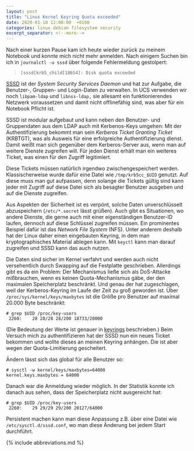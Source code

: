 ```yaml
---
layout: post
title: "Linux Kernel Keyring Quota exceeded"
date: 2020-01-10 12:00:00  +0100
categories: linux debian filesystem security
excerpt_separator: <!--more-->
---
```


Nach einer kurzen Pause kam ich heute wieder zurück zu meinem Notebook und konnte mich nicht mehr anmelden.
Nach einigem Suchen bin ich in `journalctl -u sssd` über folgende Fehlermeldung gestolpert:

> `[sssd[krb5_child[18654]: Disk quota exceeded`

<!--more-->

[SSSD](https://docs.pagure.org/SSSD.sssd/) ist der *System Security Services Daemon* und hat zur Aufgabe, die Benutzer-, Gruppen- und Login-Daten zu verwalten.
In UCS verwenden wir noch `libpam-ldap` und `libnss-ldap,` sie allesamt ein funktionierendes Netzwerk voraussetzen und damit nicht offlinefähig sind, was aber für ein Notebook Pflicht ist.

SSSD ist modular aufgebaut und kann neben den Benutzer- und Gruppendaten aus dem LDAP auch mit Kerbenos-Keys umgehen:
Mit der Authentifizierung bekommt man sein *Kerberos Ticket Granting Ticket* (KRBTGT), was als Ausweis für eine erfolgreiche Authentifizierung dienst.
Damit weißt man sich gegenüber dem Kerberos-Server aus, wenn man auf weitere Dienste zugreifen will.
Für jeden Dienst erhält man ein weiteres Ticket, was einen für den Zugriff legitimiert.

Diese Tickets müssen natürlich irgendwo zwischengespeichert werden.
Klassischerweise wurde dafür eine Datei wie `/tmp/krb5cc_$UID` genutzt.
Auf diese muss man gut aufpassen, denn solange die Tickets gültig sind kann jeder mit Zugriff auf diese Datei sich als besagter Benutzer ausgeben und auf die Dienste zugreifen.

Aus Aspekten der Sicherheit ist es verpönt, solche Daten unverschlüsselt abzuspeichern (`/etc/*.secret` lässt grüßen).
Auch gibt es Situationen, wo andere Dienste, die gerne auch mit einer eigenständigen Benutzer-ID laufen, dennoch auf diese Schlüssel zugreifen müssen.
Ein prominentes Beispiel dafür ist das *Network File System* (NFS).
Unter anderem deshalb hat der Linux daher einen eingebauten Keyring, in dem man kryptographisches Material ablegen kann.
Mit `keyctl` kann man darauf zugreifen und SSSD kann das auch nutzen.

Die Daten sind sicher im Kernel verfahrt und werden auch nicht versehentlich durch Swapping auf die Festplatte geschrieben.
Allerdings gibt es da ein Problem:
Der Mechanismus ließe sich als DoS-Attacke mißbrauchen, wenn es keinen Quota-Mechanismus gäbe, der den maximalen Speicherplatz beschränkt.
Und genau der hat zugeschlagen, weil der Kerberos-Keyring im Laufe der Zeit zu groß geworden ist.
Über `/proc/sys/kernel/keys/maxbytes` ist die Größe pro Benutzer auf maximal 20.000 Byte beschränkt:

```console
# grep $UID /proc/key-users
 2260:    28 28/28 28/200 18733/20000
 ```

(Die Bedeutung der Werte ist genauer in [keyrings](man:keyrings(7)) beschrieben.)
Beim Versuch mich zu authentifizieren hat der SSSD nun ein neues Ticket bekommen und wollte dieses an meinen Keyring anhängen.
Die ist aber wegen der Quota-Limitierung gescheitert.

Ändern lässt sich das global für alle Benutzer so:

```console
# sysctl -w kernel/keys/maxbytes=64000
kernel.keys.maxbytes = 64000
```

Danach war die Anmeldung wieder möglich.
In der Statistik konnte ich danach aus sehen, dass der Speicherplatz nicht ausgereicht hat:

```console
# grep $UID /proc/key-users
 2260:    29 29/29 29/200 20127/64000
```

Persistent machen kann man diese Anpassung z.B. über eine Datei wie `/etc/sysctl.d/sssd.conf`, wo man diese Änderung bei jedem Start durchführt.

{% include abbreviations.md %}
